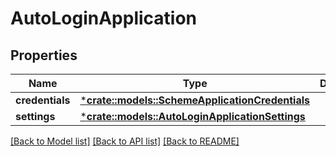 # AutoLoginApplication

## Properties
Name | Type | Description | Notes
------------ | ------------- | ------------- | -------------
**credentials** | [***crate::models::SchemeApplicationCredentials**](SchemeApplicationCredentials.md) |  | [optional] 
**settings** | [***crate::models::AutoLoginApplicationSettings**](AutoLoginApplicationSettings.md) |  | [optional] 

[[Back to Model list]](../README.md#documentation-for-models) [[Back to API list]](../README.md#documentation-for-api-endpoints) [[Back to README]](../README.md)


